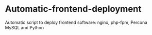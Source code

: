 Automatic-frontend-deployment
=============================

Automatic script to deploy frontend software: nginx, php-fpm, Percona MySQL and Python
